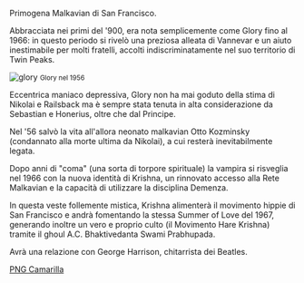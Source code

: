 Primogena Malkavian di San Francisco.

Abbracciata nei primi del '900, era nota semplicemente come Glory fino al 1966: in questo periodo si rivelò una preziosa alleata di Vannevar e un aiuto inestimabile per molti fratelli, accolti indiscriminatamente nel suo territorio di Twin Peaks.

![glory](assets/images/glory.jpg)
<small>Glory nel 1956</small>

Eccentrica maniaco depressiva, Glory non ha mai goduto della stima di Nikolai e Railsback ma è sempre stata tenuta in alta considerazione da Sebastian e Honerius, oltre che dal Principe.

Nel '56 salvò la vita all'allora neonato malkavian Otto Kozminsky (condannato alla morte ultima da Nikolai), a cui resterà inevitabilmente legata.

Dopo anni di "coma" (una sorta di torpore spirituale) la vampira si risveglia nel 1966 con la nuova identità di Krishna, un rinnovato accesso alla Rete Malkavian e la capacità di utilizzare la disciplina Demenza.

In questa veste follemente mistica, Krishna alimenterà il movimento hippie di San Francisco e andrà fomentando la stessa Summer of Love del 1967, generando inoltre un vero e proprio culto (il Movimento Hare Krishna) tramite il ghoul A.C. Bhaktivedanta Swami Prabhupada.

Avrà una relazione con George Harrison, chitarrista dei Beatles.

<a href="http://xabacadabra.com/cursed-legacy/png-camarilla.html" class="button back">PNG Camarilla</a>